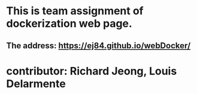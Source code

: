 # This is team assignment of dockerization web page.
## The address: https://ej84.github.io/webDocker/
# contributor: Richard Jeong, Louis Delarmente
